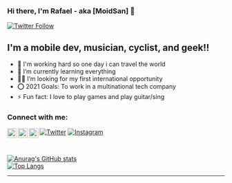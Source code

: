 ### Hi there, I'm Rafael - aka [MoidSan] 👋


[![Twitter Follow](https://img.shields.io/twitter/follow/Moidsan2?color=1DA1F2&logo=twitter&style=for-the-badge)](https://twitter.com/Moidsan2)

## I'm a mobile dev, musician, cyclist, and geek!!

- 🔭 I'm working hard so one day i can travel the world
- 🌱 I’m currently learning everything 
- 👨‍💻 I’m looking for my first international opportunity
- ⭕ 2021 Goals: To work in a multinational tech company
- ⚡ Fun fact: I love to play games and play guitar/sing

### Connect with me:
[![Twitter](https://img.shields.io/badge/-Twitter-%231DA1F2.svg?&style=flat-square&logo=twitter&logoColor=white)](https://twitter.com/Moidsan2)
[![Instagram](https://img.shields.io/badge/-Instagram-%23E4405F.svg?&style=flat-square&logo=instagram&logoColor=white)](https://instagram.com/rafaelmoid)
[<img align="left" alt="moidsan2 | Twitter" width="22px" src="https://cdn.jsdelivr.net/npm/simple-icons@v3/icons/twitter.svg" />][twitter]
[<img align="left" alt="rafaelvarelati/ | LinkedIn" width="22px" src="https://cdn.jsdelivr.net/npm/simple-icons@v3/icons/linkedin.svg" />][linkedin]
[<img align="left" alt="rafaelmoid | Instagram" width="22px" src="https://cdn.jsdelivr.net/npm/simple-icons@v3/icons/instagram.svg" />][instagram]

<br    />

[![Anurag's GitHub stats](https://github-readme-stats.vercel.app/api?username=RafaelMoid&show_icons=true&theme=tokyonight)](https://github.com/RafaelMoid/github-readme-stats)
<br />
[![Top Langs](https://github-readme-stats.vercel.app/api/top-langs/?username=RafaelMoid&show_icons=true&theme=tokyonight&layout=compact)](https://github.com/RafaelMoid/github-readme-stats)
<br />

---



[twitter]: https://twitter.com/Moidsan2
[youtube]: https://youtube.com/UCHqMAlgf6iK5kuKt7THx54w
[instagram]: https://instagram.com/rafaelmoid
[linkedin]: https://linkedin.com/in/rafaelvarelati
